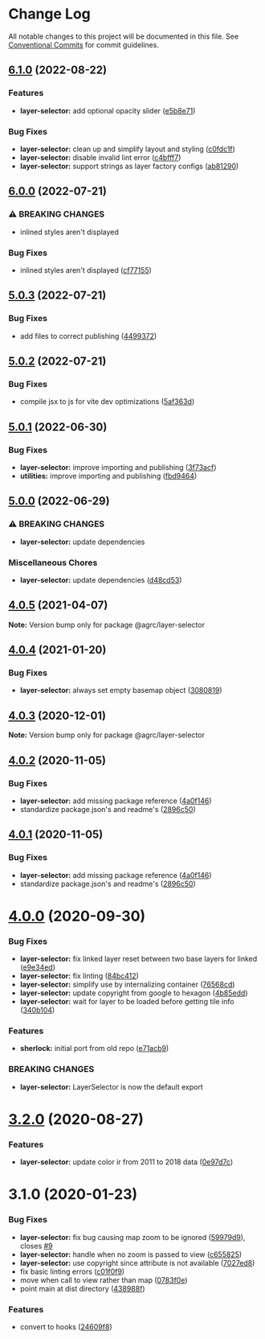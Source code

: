 # Change Log

All notable changes to this project will be documented in this file.
See [Conventional Commits](https://conventionalcommits.org) for commit guidelines.

## [6.1.0](https://github.com/agrc/kitchen-sink/compare/layer-selector-v6.0.0...layer-selector-v6.1.0) (2022-08-22)


### Features

* **layer-selector:** add optional opacity slider ([e5b8e71](https://github.com/agrc/kitchen-sink/commit/e5b8e71988bcddbd7d336d423853b98b9d3172a0))


### Bug Fixes

* **layer-selector:** clean up and simplify layout and styling ([c0fdc1f](https://github.com/agrc/kitchen-sink/commit/c0fdc1f33787d49e5e6e103fe1fb6ba218ae794d))
* **layer-selector:** disable invalid lint error ([c4bfff7](https://github.com/agrc/kitchen-sink/commit/c4bfff7c0acad909cea8123b4ff3bd130064d427))
* **layer-selector:** support strings as layer factory configs ([ab81290](https://github.com/agrc/kitchen-sink/commit/ab812901dab138c34934a8a74ce51da772a6cae5))

## [6.0.0](https://github.com/agrc/kitchen-sink/compare/layer-selector-v5.0.3...layer-selector-v6.0.0) (2022-07-21)


### ⚠ BREAKING CHANGES

* inlined styles aren't displayed

### Bug Fixes

* inlined styles aren't displayed ([cf77155](https://github.com/agrc/kitchen-sink/commit/cf7715585fe5a314a99910222784a317c8260e5c))

## [5.0.3](https://github.com/agrc/kitchen-sink/compare/layer-selector-v5.0.2...layer-selector-v5.0.3) (2022-07-21)


### Bug Fixes

* add files to correct publishing ([4499372](https://github.com/agrc/kitchen-sink/commit/4499372c102015acd59adc4d5342082a85548de4))

## [5.0.2](https://github.com/agrc/kitchen-sink/compare/layer-selector-v5.0.1...layer-selector-v5.0.2) (2022-07-21)


### Bug Fixes

* compile jsx to js for vite dev optimizations ([5af363d](https://github.com/agrc/kitchen-sink/commit/5af363d73630185a2a6b9ae1119ef0375d400e97))

## [5.0.1](https://github.com/agrc/kitchen-sink/compare/layer-selector-v5.0.0...layer-selector-v5.0.1) (2022-06-30)


### Bug Fixes

* **layer-selector:** improve importing and publishing ([3f73acf](https://github.com/agrc/kitchen-sink/commit/3f73acf61dd876f341acfb3e059fd88570a51ebe))
* **utilities:** improve importing and publishing ([fbd9464](https://github.com/agrc/kitchen-sink/commit/fbd9464bab5912a317b8a8d42268c0716aab2ce9))

## [5.0.0](https://github.com/agrc/kitchen-sink/compare/layer-selector-v4.0.5...layer-selector-v5.0.0) (2022-06-29)


### ⚠ BREAKING CHANGES

* **layer-selector:** update dependencies

### Miscellaneous Chores

* **layer-selector:** update dependencies ([d48cd53](https://github.com/agrc/kitchen-sink/commit/d48cd5329239a8c610570bc137e8a46dec3de743))

## [4.0.5](https://github.com/agrc/kitchen-sink/compare/@agrc/layer-selector@4.0.4...@agrc/layer-selector@4.0.5) (2021-04-07)

**Note:** Version bump only for package @agrc/layer-selector

## [4.0.4](https://github.com/agrc/kitchen-sink/compare/@agrc/layer-selector@4.0.3...@agrc/layer-selector@4.0.4) (2021-01-20)

### Bug Fixes

- **layer-selector:** always set empty basemap object ([3080819](https://github.com/agrc/kitchen-sink/commit/3080819e62b822260903adebc61497e68ad2383f))

## [4.0.3](https://github.com/agrc/kitchen-sink/compare/@agrc/layer-selector@4.0.2...@agrc/layer-selector@4.0.3) (2020-12-01)

**Note:** Version bump only for package @agrc/layer-selector

## [4.0.2](https://github.com/agrc/kitchen-sink/compare/@agrc/layer-selector@4.0.0...@agrc/layer-selector@4.0.2) (2020-11-05)

### Bug Fixes

- **layer-selector:** add missing package reference ([4a0f146](https://github.com/agrc/kitchen-sink/commit/4a0f146926152b0da916a7de859c7abfdff7c949))
- standardize package.json's and readme's ([2896c50](https://github.com/agrc/kitchen-sink/commit/2896c5074f397c43945d08d5d66435cc43a1f78a))

## [4.0.1](https://github.com/agrc/kitchen-sink/compare/@agrc/layer-selector@4.0.0...@agrc/layer-selector@4.0.1) (2020-11-05)

### Bug Fixes

- **layer-selector:** add missing package reference ([4a0f146](https://github.com/agrc/kitchen-sink/commit/4a0f146926152b0da916a7de859c7abfdff7c949))
- standardize package.json's and readme's ([2896c50](https://github.com/agrc/kitchen-sink/commit/2896c5074f397c43945d08d5d66435cc43a1f78a))

# [4.0.0](https://github.com/agrc/kitchen-sink/compare/@agrc/layer-selector@3.2.0...@agrc/layer-selector@4.0.0) (2020-09-30)

### Bug Fixes

- **layer-selector:** fix linked layer reset between two base layers for linked ([e9e34ed](https://github.com/agrc/kitchen-sink/commit/e9e34ed1fff12699c87d4f336e56fa0c52ba388e))
- **layer-selector:** fix linting ([84bc412](https://github.com/agrc/kitchen-sink/commit/84bc41256835bf464de3980dbfc533a66de33e13))
- **layer-selector:** simplify use by internalizing container ([76568cd](https://github.com/agrc/kitchen-sink/commit/76568cd55b4cf6c6746257f37c3cf133839d2fd0))
- **layer-selector:** update copyright from google to hexagon ([4b85edd](https://github.com/agrc/kitchen-sink/commit/4b85eddaf5077ec0e49bb7804237a37b982faa99))
- **layer-selector:** wait for layer to be loaded before getting tile info ([340b104](https://github.com/agrc/kitchen-sink/commit/340b104cd360f02cee7cd1d623f7d5545829a908))

### Features

- **sherlock:** initial port from old repo ([e71acb9](https://github.com/agrc/kitchen-sink/commit/e71acb90edf04c6d3f303b50ae9a348440bdfca6))

### BREAKING CHANGES

- **layer-selector:** LayerSelector is now the default export

# [3.2.0](https://github.com/agrc/kitchen-sink/compare/@agrc/layer-selector@3.1.0...@agrc/layer-selector@3.2.0) (2020-08-27)

### Features

- **layer-selector:** update color ir from 2011 to 2018 data ([0e97d7c](https://github.com/agrc/kitchen-sink/commit/0e97d7c6ed7ca6f53490564d90842ddf45614844))

# 3.1.0 (2020-01-23)

### Bug Fixes

- **layer-selector:** fix bug causing map zoom to be ignored ([59979d9](https://github.com/agrc/kitchen-sink/commit/59979d918e998a7135513895e7cdd1c2e58a9c9c)), closes [#9](https://github.com/agrc/kitchen-sink/issues/9)
- **layer-selector:** handle when no zoom is passed to view ([c655825](https://github.com/agrc/kitchen-sink/commit/c655825a0266bc5f3f01d524125e4707fbff0ba6))
- **layer-selector:** use copyright since attribute is not available ([7027ed8](https://github.com/agrc/kitchen-sink/commit/7027ed8c88e55fb530f09f66c363a048a77a91be))
- fix basic linting errors ([c01f0f9](https://github.com/agrc/kitchen-sink/commit/c01f0f98df3cb1be6513f94e69845ec6eca94d56))
- move when call to view rather than map ([0783f0e](https://github.com/agrc/kitchen-sink/commit/0783f0e58fb694a20783f802e70a3f800d94f570))
- point main at dist directory ([438988f](https://github.com/agrc/kitchen-sink/commit/438988f076a6a0a84b57bf9db8c94e03395324d5))

### Features

- convert to hooks ([24609f8](https://github.com/agrc/kitchen-sink/commit/24609f87361c3e2d72a3a5add3a3822bdd9b1165))
